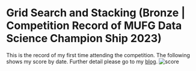 # Grid Search and Stacking (Bronze | Competition Record of MUFG Data Science Champion Ship 2023)
This is the record of my first time attending the competition. The following shows my score by date. Further detail please go to my [blog](https://mao-blog.vercel.app/ML_3).
![score]("./score_by_date.png")
